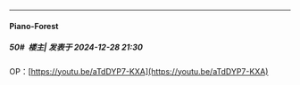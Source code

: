 ﻿
*****

####  Piano-Forest  
##### 50#         楼主| 发表于 2024-12-28 21:30

OP：[https://youtu.be/aTdDYP7-KXA](https://youtu.be/aTdDYP7-KXA)


